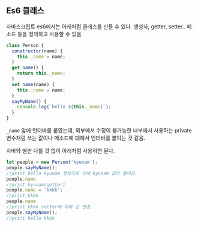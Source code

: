 ## Es6 클래스

자바스크립트 es6에서는 아래처럼 클래스를 만들 수 있다. 생성자, getter, setter.. 메소드 등을 정의하고 사용할 수 있음

```js
class Person {
  constructor(name) {
    this._name = name;
  }
  get name() {
    return this._name;
  }
  set name(name) {
    this._name = name;
  }
  sayMyName() {
    console.log(`hello ${this._name}`);
  }
}
```

`_name` 앞에 언더바를 붙였는데, 외부에서 수정이 불가능한 내부에서 사용하는 private 변수처럼 쓰는 값이나 메소드에 대해서 언더바를 붙이는 것 같음.

자바와 별반 다를 것 없이 아래처럼 사용하면 된다.

```js
let people = new Person('kyunam');
people.sayMyName();
//print hello kyunam 생성자로 인해 kyunam 값이 들어감.
people.name
//print kyunam(getter)
people.name = 'kkkk';
//print kkkk
people.name
//print kkkk setter에 의해 값 변경.
people.sayMyName();
//print hello kkkk
```

